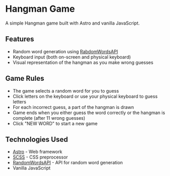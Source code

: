 # Hangman Game

A simple Hangman game built with Astro and vanilla JavaScript.

## Features

- Random word generation using [RabdomWordsAPI](https://github.com/mcnaveen/Random-Words-API)
- Keyboard input (both on-screen and physical keyboard)
- Visual representation of the hangman as you make wrong guesses

## Game Rules

- The game selects a random word for you to guess
- Click letters on the keyboard or use your physical keyboard to guess letters
- For each incorrect guess, a part of the hangman is drawn
- Game ends when you either guess the word correctly or the hangman is complete (after 11 wrong guesses)
- Click "NEW WORD" to start a new game

## Technologies Used

- [Astro](https://astro.build/) - Web framework
- [SCSS](https://sass-lang.com/) - CSS preprocessor
- [RandomWordsAPI](https://github.com/mcnaveen/Random-Words-API) - API for random word generation
- Vanilla JavaScript
